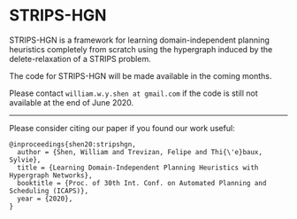 # STRIPS-HGN
STRIPS-HGN is a framework for learning domain-independent planning heuristics completely from scratch using the hypergraph induced by the delete-relaxation of a STRIPS problem. 

The code for STRIPS-HGN will be made available in the coming months.

Please contact `william.w.y.shen at gmail.com` if the code is still not available at the end of June 2020.

___

Please consider citing our paper if you found our work useful:
```
@inproceedings{shen20:stripshgn,
  author = {Shen, William and Trevizan, Felipe and Thi{\'e}baux, Sylvie},
  title = {Learning Domain-Independent Planning Heuristics with Hypergraph Networks},
  booktitle = {Proc. of 30th Int. Conf. on Automated Planning and Scheduling (ICAPS)},
  year = {2020},
}
```

